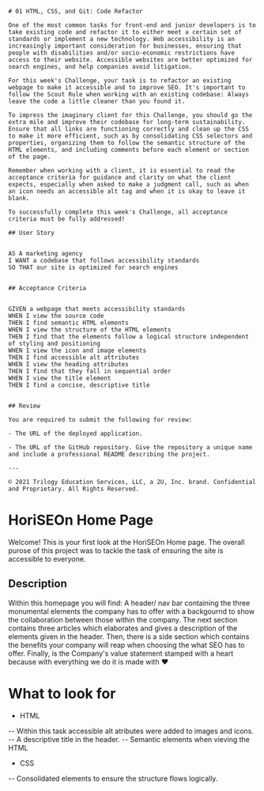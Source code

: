 ```
# 01 HTML, CSS, and Git: Code Refactor

One of the most common tasks for front-end and junior developers is to take existing code and refactor it to either meet a certain set of standards or implement a new technology. Web accessibility is an increasingly important consideration for businesses, ensuring that people with disabilities and/or socio-economic restrictions have access to their website. Accessible websites are better optimized for search engines, and help companies avoid litigation.

For this week's Challenge, your task is to refactor an existing webpage to make it accessible and to improve SEO. It's important to follow the Scout Rule when working with an existing codebase: Always leave the code a little cleaner than you found it.

To impress the imaginary client for this Challenge, you should go the extra mile and improve their codebase for long-term sustainability. Ensure that all links are functioning correctly and clean up the CSS to make it more efficient, such as by consolidating CSS selectors and properties, organizing them to follow the semantic structure of the HTML elements, and including comments before each element or section of the page.

Remember when working with a client, it is essential to read the acceptance criteria for guidance and clarity on what the client expects, especially when asked to make a judgment call, such as when an icon needs an accessible alt tag and when it is okay to leave it blank.

To successfully complete this week's Challenge, all acceptance criteria must be fully addressed!

## User Story


AS A marketing agency
I WANT a codebase that follows accessibility standards
SO THAT our site is optimized for search engines


## Acceptance Criteria


GIVEN a webpage that meets accessibility standards
WHEN I view the source code
THEN I find semantic HTML elements
WHEN I view the structure of the HTML elements
THEN I find that the elements follow a logical structure independent of styling and positioning
WHEN I view the icon and image elements
THEN I find accessible alt attributes
WHEN I view the heading attributes
THEN I find that they fall in sequential order
WHEN I view the title element
THEN I find a concise, descriptive title


## Review

You are required to submit the following for review:

- The URL of the deployed application.

- The URL of the GitHub repository. Give the repository a unique name and include a professional README describing the project.

---

© 2021 Trilogy Education Services, LLC, a 2U, Inc. brand. Confidential and Proprietary. All Rights Reserved.

```

# HoriSEOn Home Page

Welcome! This is your first look at the HoriSEOn Home page. The overall purose of this project was to tackle the task of ensuring the site is accessible to everyone.

## Description

Within this homepage you will find: A header/ nav bar containing the three monumental elements the company has to offer with a backgournd to show the collaboration between those within the company. The next section contains three articles which elaborates and gives a description of the elements given in the header. Then, there is a side section which contains the benefits your company will reap when choosing the what SEO has to offer. Finally, is the Company's value statement stamped with a heart because with everything we do it is made with ❤️️

# What to look for

- HTML

-- Within this task accessible alt atributes were added to images and icons.
-- A descriptive title in the header.
-- Semantic elements when vieving the HTML

- CSS

-- Consolidated elements to ensure the structure flows logically.

```

```
